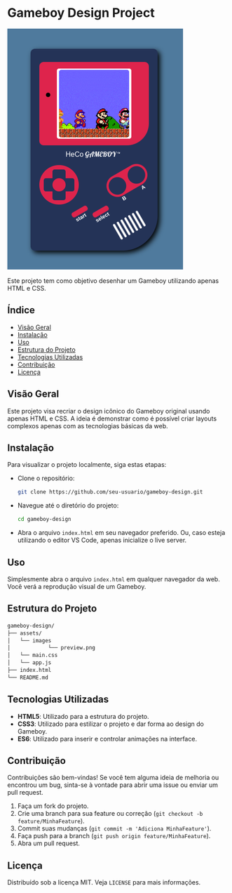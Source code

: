 # Gameboy Design Project

<img src="./assets/images/preview.png" alt="project preview"/>

Este projeto tem como objetivo desenhar um Gameboy utilizando apenas HTML e CSS.

## Índice

- [Visão Geral](#visão-geral)
- [Instalação](#instalação)
- [Uso](#uso)
- [Estrutura do Projeto](#estrutura-do-projeto)
- [Tecnologias Utilizadas](#tecnologias-utilizadas)
- [Contribuição](#contribuição)
- [Licença](#licença)

## Visão Geral

Este projeto visa recriar o design icônico do Gameboy original usando apenas HTML e CSS. A ideia é demonstrar como é possível criar layouts complexos apenas com as tecnologias básicas da web.

## Instalação

Para visualizar o projeto localmente, siga estas etapas:

- Clone o repositório:
  ```sh
  git clone https://github.com/seu-usuario/gameboy-design.git
  ```
- Navegue até o diretório do projeto:
  ```sh
  cd gameboy-design
  ```
- Abra o arquivo `index.html` em seu navegador preferido. Ou, caso esteja utilizando o editor VS Code, apenas inicialize o live server.

## Uso

Simplesmente abra o arquivo `index.html` em qualquer navegador da web. Você verá a reprodução visual de um Gameboy.

## Estrutura do Projeto

```sh
gameboy-design/
├── assets/
│   └── images
│            └── preview.png
│   └── main.css
│   └── app.js
├── index.html
└── README.md
```

## Tecnologias Utilizadas

- **HTML5**: Utilizado para a estrutura do projeto.
- **CSS3**: Utilizado para estilizar o projeto e dar forma ao design do Gameboy.
- **ES6**: Utilizado para inserir e controlar animações na interface.

## Contribuição

Contribuições são bem-vindas! Se você tem alguma ideia de melhoria ou encontrou um bug, sinta-se à vontade para abrir uma issue ou enviar um pull request.

1. Faça um fork do projeto.
2. Crie uma branch para sua feature ou correção (`git checkout -b feature/MinhaFeature`).
3. Commit suas mudanças (`git commit -m 'Adiciona MinhaFeature'`).
4. Faça push para a branch (`git push origin feature/MinhaFeature`).
5. Abra um pull request.

## Licença

Distribuído sob a licença MIT. Veja `LICENSE` para mais informações.
